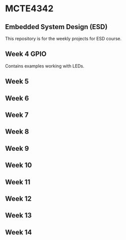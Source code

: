 # MCTE4342
## Embedded System Design (ESD)

This repository is for the weekly projects for ESD course.

## Week 4 GPIO
Contains examples working with LEDs.

## Week 5


## Week 6


## Week 7


## Week 8


## Week 9


## Week 10


## Week 11


## Week 12


## Week 13


## Week 14


